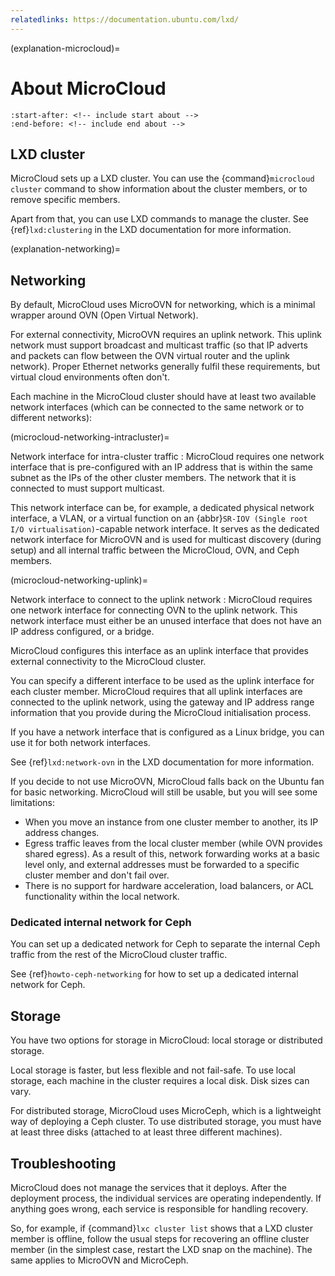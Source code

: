 ```yaml
---
relatedlinks: https://documentation.ubuntu.com/lxd/
---
```


(explanation-microcloud)=
# About MicroCloud

```{include} ../../README.md
:start-after: <!-- include start about -->
:end-before: <!-- include end about -->
```

## LXD cluster

MicroCloud sets up a LXD cluster.
You can use the {command}`microcloud cluster` command to show information about the cluster members, or to remove specific members.

Apart from that, you can use LXD commands to manage the cluster.
See {ref}`lxd:clustering` in the LXD documentation for more information.

(explanation-networking)=
## Networking

By default, MicroCloud uses MicroOVN for networking, which is a minimal wrapper around OVN (Open Virtual Network).

For external connectivity, MicroOVN requires an uplink network.
This uplink network must support broadcast and multicast traffic (so that IP adverts and packets can flow between the OVN virtual router and the uplink network).
Proper Ethernet networks generally fulfil these requirements, but virtual cloud environments often don't.

Each machine in the MicroCloud cluster should have at least two available network interfaces (which can be connected to the same network or to different networks):

(microcloud-networking-intracluster)=

Network interface for intra-cluster traffic
:  MicroCloud requires one network interface that is pre-configured with an IP address that is within the same subnet as the IPs of the other cluster members.
   The network that it is connected to must support multicast.

   This network interface can be, for example, a dedicated physical network interface, a VLAN, or a virtual function on an {abbr}`SR-IOV (Single root I/O virtualisation)`-capable network interface.
   It serves as the dedicated network interface for MicroOVN and is used for multicast discovery (during setup) and all internal traffic between the MicroCloud, OVN, and Ceph members.

(microcloud-networking-uplink)=

Network interface to connect to the uplink network
:  MicroCloud requires one network interface for connecting OVN to the uplink network.
   This network interface must either be an unused interface that does not have an IP address configured, or a bridge.

   MicroCloud configures this interface as an uplink interface that provides external connectivity to the MicroCloud cluster.

   You can specify a different interface to be used as the uplink interface for each cluster member.
   MicroCloud requires that all uplink interfaces are connected to the uplink network, using the gateway and IP address range information that you provide during the MicroCloud initialisation process.

If you have a network interface that is configured as a Linux bridge, you can use it for both network interfaces.

See {ref}`lxd:network-ovn` in the LXD documentation for more information.

If you decide to not use MicroOVN, MicroCloud falls back on the Ubuntu fan for basic networking.
MicroCloud will still be usable, but you will see some limitations:

- When you move an instance from one cluster member to another, its IP address changes.
- Egress traffic leaves from the local cluster member (while OVN provides shared egress).
  As a result of this, network forwarding works at a basic level only, and external addresses must be forwarded to a specific cluster member and don't fail over.
- There is no support for hardware acceleration, load balancers, or ACL functionality within the local network.

### Dedicated internal network for Ceph
You can set up a dedicated network for Ceph to separate the internal Ceph traffic from the rest of the MicroCloud cluster traffic.

See {ref}`howto-ceph-networking` for how to set up a dedicated internal network for Ceph.

## Storage

You have two options for storage in MicroCloud: local storage or distributed storage.

Local storage is faster, but less flexible and not fail-safe.
To use local storage, each machine in the cluster requires a local disk.
Disk sizes can vary.

For distributed storage, MicroCloud uses MicroCeph, which is a lightweight way of deploying a Ceph cluster.
To use distributed storage, you must have at least three disks (attached to at least three different machines).

## Troubleshooting

MicroCloud does not manage the services that it deploys.
After the deployment process, the individual services are operating independently.
If anything goes wrong, each service is responsible for handling recovery.

So, for example, if {command}`lxc cluster list` shows that a LXD cluster member is offline, follow the usual steps for recovering an offline cluster member (in the simplest case, restart the LXD snap on the machine).
The same applies to MicroOVN and MicroCeph.

